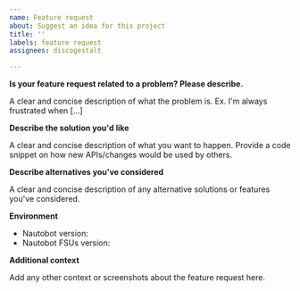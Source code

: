 ```yaml
---
name: Feature request
about: Suggest an idea for this project
title: ''
labels: feature request
assignees: discogestalt

---
```


**Is your feature request related to a problem? Please describe.**

A clear and concise description of what the problem is.
Ex. I'm always frustrated when [...]

**Describe the solution you'd like**

A clear and concise description of what you want to happen.
Provide a code snippet on how new APIs/changes would be used by others.

**Describe alternatives you've considered**

A clear and concise description of any alternative solutions or features you've considered.

**Environment**

 - Nautobot version: <!-- Example: 1.6.25 -->
 - Nautobot FSUs version: <!-- Example: 1.0.0 -->

**Additional context**

Add any other context or screenshots about the feature request here.
